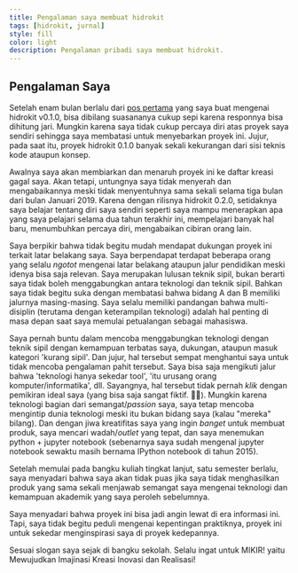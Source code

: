 ```yaml
---
title: Pengalaman saya membuat hidrokit
tags: [hidrokit, jurnal]
style: fill
color: light
description: Pengalaman pribadi saya membuat hidrokit.
---
```


## Pengalaman Saya

Setelah enam bulan berlalu dari [pos pertama](https://medium.com/@taruma/hidrokit-analisis-hidrologi-dengan-python-bdcad9e5865d) yang saya buat mengenai hidrokit v0.1.0, bisa dibilang suasananya cukup sepi karena responnya bisa dihitung jari. Mungkin karena saya tidak cukup percaya diri atas proyek saya sendiri sehingga saya membatasi untuk menyebarkan proyek ini. Jujur, pada saat itu, proyek hidrokit 0.1.0 banyak sekali kekurangan dari sisi teknis kode ataupun konsep.  

Awalnya saya akan membiarkan dan menaruh proyek ini ke daftar kreasi gagal saya. Akan tetapi, untungnya saya tidak menyerah dan mengabaikannya meski tidak menyentuhnya sama sekali selama tiga bulan dari bulan Januari 2019. Karena dengan rilisnya hidrokit 0.2.0, setidaknya saya belajar tentang diri saya sendiri seperti saya mampu menerapkan apa yang saya pelajari selama dua tahun terakhir ini, mempelajari banyak hal baru, menumbuhkan percaya diri, mengabaikan cibiran orang lain.

Saya berpikir bahwa tidak begitu mudah mendapat dukungan proyek ini terkait latar belakang saya. Saya berpendapat terdapat beberapa orang yang selalu _ngotot_ mengenai latar belakang ataupun jalur pendidikan meski idenya bisa saja relevan. Saya merupakan lulusan teknik sipil, bukan berarti saya tidak boleh menggabungkan antara teknologi dan teknik sipil. Bahkan saya tidak begitu suka dengan membatasi bahwa bidang A dan B memiliki jalurnya masing-masing. Saya selalu memiliki pandangan bahwa multi-disiplin (terutama dengan keterampilan teknologi) adalah hal penting di masa depan saat saya memulai petualangan sebagai mahasiswa. 

Saya pernah buntu dalam mencoba menggabungkan teknologi dengan teknik sipil dengan kemampuan terbatas saya, dukungan, ataupun masuk kategori 'kurang sipil'. Dan jujur, hal tersebut sempat menghantui saya untuk tidak mencoba pengalaman pahit tersebut. Saya bisa saja mengikuti jalur bahwa 'teknologi hanya sekedar tool', 'itu urusang orang komputer/informatika', dll. Sayangnya, hal tersebut tidak pernah _klik_ dengan pemikiran ideal saya (yang bisa saja sangat fiktif. 🤣🤣). Mungkin karena teknologi bagian dari semangat/_passion_ saya, saya tetap mencoba mengintip dunia teknologi meski itu bukan bidang saya (kalau "mereka" bilang). Dan dengan jiwa kreatifitas saya yang ingin _banget_ untuk membuat produk, saya mencari wadah/_outlet_ yang tepat, dan saya menemukan python + jupyter notebook (sebenarnya saya sudah mengenal jupyter notebook sewaktu masih bernama IPython notebook di tahun 2015). 

Setelah memulai pada bangku kuliah tingkat lanjut, satu semester berlalu, saya menyadari bahwa saya akan tidak puas jika saya tidak menghasilkan produk yang sama sekali menjawab semangat saya mengenai teknologi dan kemampuan akademik yang saya peroleh sebelumnya. 

Saya menyadari bahwa proyek ini bisa jadi angin lewat di era informasi ini. Tapi, saya tidak begitu peduli mengenai kepentingan praktiknya, proyek ini untuk sekedar menginspirasi saya di proyek kedepannya. 

Sesuai slogan saya sejak di bangku sekolah. Selalu ingat untuk MIKIR! yaitu Mewujudkan Imajinasi Kreasi Inovasi dan Realisasi! 



